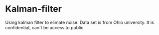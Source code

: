 # Kalman-filter
Using kalman filter to elimate noise.
Data set is from Ohio university. It is confidential, can't be access to public.
